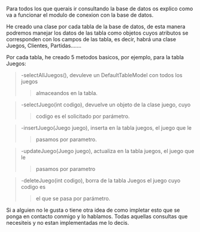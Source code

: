 Para todos los que querais ir consultando la base de datos os explico como va a funcionar el modulo de conexion con la base de datos.

He creado una clase por cada tabla de la base de datos, de esta manera podremos manejar los datos de las tabla como objetos cuyos atributos se corresponden con los campos de las tabla, es decir, habrá una clase Juegos, Clientes, Partidas.......

Por cada tabla, he creado 5 metodos basicos, por ejemplo, para la tabla Juegos:

> -selectAllJuegos(), devuleve un DefaultTableModel con todos los juegos
> > almaceandos en la tabla.


> -selectJuego(int codigo), devuelve un objeto de la clase juego, cuyo
> > codigo es el solicitado por parámetro.


> -insertJuego(Juego juego), inserta en la tabla juegos, el juego que le
> > pasamos por parametro.


> -updateJuego(Juego juego), actualiza en la tabla juegos, el juego que le
> > pasamos por parametro


> -deleteJuego(int codigo), borra de la tabla Juegos el juego cuyo codigo es
> > el que se pasa por parámetro.

Si a alguien no le gusta o tiene otra idea de como impletar esto que se ponga en contacto conmigo y lo hablamos.
Todas aquellas consultas que necesiteis y no estan implementadas me lo decis.
